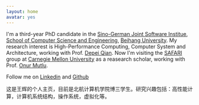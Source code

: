 ```yaml
---
layout: home
avatar: yes
---
```


I'm a third-year PhD candidate in the 
[Sino-German Joint Software Institue](http://www.jsi.buaa.edu.cn),
[School of Computer Science and Engineering](http://scse.buaa.edu.cn), 
[Beihang University](http://ev.buaa.edu.cn/). My research interest is 
High-Performance Computing, Computer System and Architecture, working with Prof. 
[Depei Qian](http://scse.buaa.edu.cn/Webxx/Cms_qt/szdw.jsp?id=22865&lx=6). 
Now I'm visiting the [SAFARI](http://safari.ece.cmu.edu/) group 
at [Carnegie Mellon University](http://cmu.edu) as a reasearch scholar, 
working with Prof. [Onur Mutlu](http://users.ece.cmu.edu/~omutlu/).

Follow me on [Linkedin](http://www.linkedin.com/in/thinkwh) and [Github](https://github.com/thinkwh)

这是王辉的个人主页，目前是北航计算机学院博三学生。研究兴趣包括：高性能计算，计算机系统结构，操作系统，虚拟化等。

